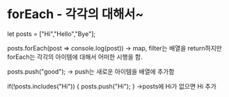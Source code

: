 # forEach - 각각의 대해서~

let posts = ["Hi","Hello","Bye"];

posts.forEach(post => console.log(post))
-> map, filter는 배열을 return하지만 forEach는 각각의 아이템에 대해서 어떠한 시행을 함.

posts.push("good");
-> push는 새로운 아이템을 배열에 추가함

if(!posts.includes("Hi")) {
    posts.push("Hi");
}
->posts에 Hi가 없으면 Hi 추가 